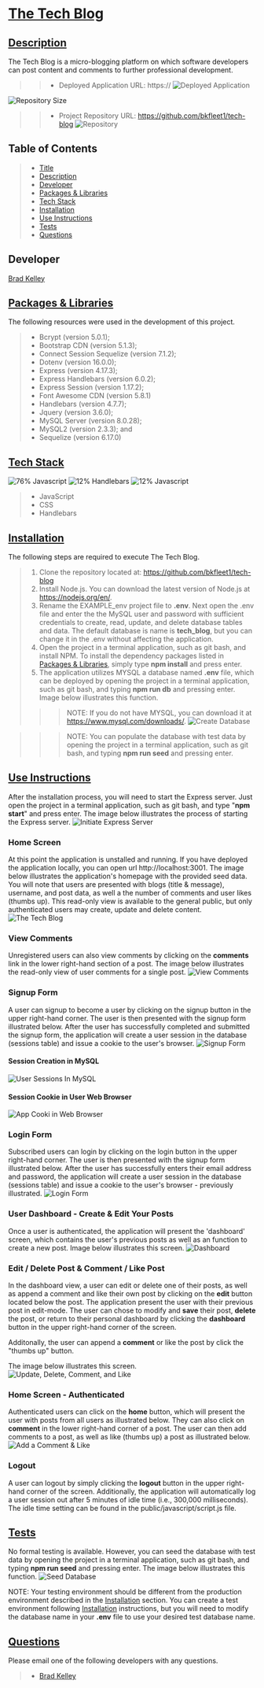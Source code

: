 # [The Tech Blog](#title)

## [Description](#description)
The Tech Blog is a micro-blogging platform on which software developers can post content and comments to further professional development.

>> - Deployed Application URL: https://
>> ![Deployed Application](/images/deployed.png)

![Repository Size](https://img.shields.io/github/repo-size/bkfleet1/tech-blog?style=plastic)
>> - Project Repository URL: https://github.com/bkfleet1/tech-blog
>> ![Repository](/images/repository.png)

## Table of Contents
> - [Title](#title)
> - [Description](#description)
> - [Developer](#developer)
> - [Packages & Libraries](#resources)
> - [Tech Stack](#stack)
> - [Installation](#installation)
> - [Use Instructions](#usage)
> - [Tests](#tests)
> - [Questions](#questions)

## Developer
[Brad Kelley](mailto:bradkelleytech@gmail.com) 

## [Packages & Libraries](#resources)
The following resources were used in the development of this project.
> - Bcrypt (version 5.0.1);
> - Bootstrap CDN (version 5.1.3);
> - Connect Session Sequelize (version 7.1.2);
> - Dotenv (version 16.0.0);
> - Express (version 4.17.3);
> - Express Handlebars (version 6.0.2);
> - Express Session (version 1.17.2);
> - Font Awesome CDN (version 5.8.1)
> - Handlebars (version 4.7.7);
> - Jquery (version 3.6.0);
> - MySQL Server (version 8.0.28);
> - MySQL2 (version 2.3.3); and
> - Sequelize (version 6.17.0)

## [Tech Stack](#stack)
![76% Javascript](https://img.shields.io/badge/javascript-76%25-green) ![12% Handlebars](https://img.shields.io/badge/handlebars-12%25-green) ![12% Javascript](https://img.shields.io/badge/css-12%25-green)
> - JavaScript
> - CSS
> - Handlebars

## [Installation](#installation)
The following steps are required to execute The Tech Blog.
> 1. Clone the repository located at: https://github.com/bkfleet1/tech-blog
> 2. Install Node.js. You can download the latest version of Node.js at https://nodejs.org/en/.
> 3. Rename the EXAMPLE_env project file to **.env**. Next open the .env file and enter the the MySQL user and password with sufficient credentials to create, read, update, and delete database tables and data. The default database is name is **tech_blog**, but you can change it in the .env without affecting the application.
> 4. Open the project in a terminal application, such as git bash, and install NPM. To install the dependency packages listed in [Packages & Libraries](#resources), simply type **npm install** and press enter.
> 5. The application utilizes MYSQL a database named **.env** file, which can be deployed by opening the project in a terminal application, such as git bash, and typing **npm run db** and pressing enter. Image below illustrates this function.
>>> NOTE: If you do not have MYSQL, you can download it at https://www.mysql.com/downloads/.
![Create Database](/images/express1.png)

>>> NOTE: You can populate the database with test data by opening the project in a terminal application, such as git bash, and typing **npm run seed** and pressing enter.

## [Use Instructions](#usage)
After the installation process, you will need to start the Express server. Just open the project in a terminal application, such as git bash, and type "**npm start**" and press enter. The image below illustrates the process of starting the Express server.
![Initiate Express Server](/images/express3.png)

### Home Screen
At this point the application is unstalled and running. If you have deployed the application locally, you can open url http://localhost:3001. The image below illustrates the application's homepage with the provided seed data. You will note that users are presented with blogs (title & message), username, and post data, as well a the number of comments and user likes (thumbs up). This read-only view is available to the general public, but only authenticated users may create, update and delete content.
![The Tech Blog](/images/screen1.png)

### View Comments
Unregistered users can also view comments by clicking on the **comments** link in the lower right-hand section of a post. The image below illustrates the read-only view of user comments for a single post.
![View Comments](/images/screen1a.png)

### Signup Form
A user can signup to become a user by clicking on the signup button in the upper right-hand corner. The user is then presented with the signup form illustrated below. After the user has successfully completed and submitted the signup form, the application will create a user session in the database (sessions table) and issue a cookie to the user's browser. 
![Signup Form](/images/screen2.png)

#### Session Creation in MySQL
![User Sessions In MySQL](/images/session1.png)

#### Session Cookie in User Web Browser
![App Cooki in Web Browser](/images/session2.png)

### Login Form
Subscribed users can login by clicking on the login button in the upper right-hand corner. The user is then presented with the signup form illustrated below. After the user has successfully enters their email address and password, the application will create a user session in the database (sessions table) and issue a cookie to the user's browser - previously illustrated.
![Login Form](/images/screen2b.png)

### User Dashboard - Create & Edit Your Posts
Once a user is authenticated, the application will present the 'dashboard' screen, which contains the user's previous posts as well as an function to create a new post. Image below illustrates this screen.
![Dashboard](/images/screen3.png)

### Edit / Delete Post & Comment / Like Post
In the dashboard view, a user can edit or delete one of their posts, as well as append a comment and like their own post by clicking on the **edit** button located below the post. The application present the user with their previous post in edit-mode. The user can chose to modify and **save** their post, **delete** the post, or return to their personal dashboard by clicking the **dashboard** button in the upper right-hand corner of the screen. 

Additonally, the user can append a **comment** or like the post by click the "thumbs up" button.

The image below illustrates this screen.
![Update, Delete, Comment, and Like](/images/screen4.png)

### Home Screen - Authenticated
Authenticated users can click on the **home** button, which will present the user with posts from all users as illustrated below. They can also click on **comment** in the lower right-hand corner of a post. The user can then add comments to a post, as well as like (thumbs up) a post as illustrated below.
![Add a Comment & Like](/images/screen5.png)

### Logout
A user can logout by simply clicking the **logout** button in the upper right-hand corner of the screen. Additionally, the application will automatically log a user session out after 5 minutes of idle time (i.e., 300,000 milliseconds). The idle time setting can be found in the public/javascript/script.js file.


## [Tests](#tests)
No formal testing is available. However, you can seed the database with test data by opening the project in a terminal application, such as git bash, and typing **npm run seed** and pressing enter. The image below illustrates this function.
![Seed Database](/images/express2.png)


NOTE: Your testing environment should be different from the production environment described in the [Installation](#installation) section. You can create a test environment following [Installation](#installation) instructions, but you will need to modify the database name in your **.env** file to use your desired test database name.

## [Questions](#questions)
Please email one of the following developers with any questions.
> * [Brad Kelley](mailto:bradkelleytech@gmail.com) 


